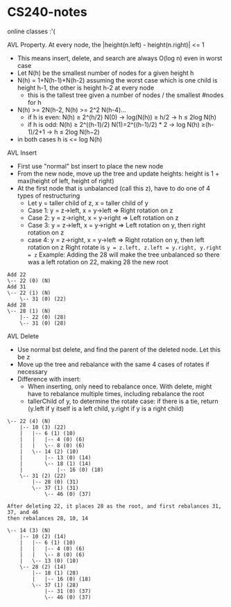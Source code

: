 # CS240-notes
online classes :'( 

AVL Property. At every node, the |height(n.left) - height(n.right)| <= 1
- This means insert, delete, and search are always O(log n) even in worst case
- Let N(h) be the smallest number of nodes for a given height h
- N(h) = 1+N(h-1)+N(h-2) assuming the worst case which is one child is height h-1, the other is height h-2 at every node
  - this is the tallest tree given a number of nodes / the smallest #nodes for h
- N(h) >= 2N(h-2, N(h) >= 2^2 N(h-4)...
  - if h is even: N(h) ≥ 2^(h/2) N(0) → log⁡(N(h)) ≥ h/2 → h ≤ 2log⁡ N(h)
  - if h is odd: N(h) ≥ 2^((h-1)/2) N(1)=2^((h-1)/2) * 2 -> log N(h) ≥(h-1)/2+1 → h ≤ 2log⁡ N(h−2)
- in both cases h is <= log N(h)

AVL Insert
- First use "normal" bst insert to place the new node
- From the new node, move up the tree and update heights: height is 1 + max(height of left, height of right)
- At the first node that is unbalanced (call this z), have to do one of 4 types of restructuring
  - Let y = taller child of z, x = taller child of y
  - Case 1: y = z->left, x = y->left => Right rotation on z
  - Case 2: y = z->right, x = y->right => Left rotation on z
  - Case 3: y = z->left, x = y->right => Left rotation on y, then right rotation on z
  - case 4: y = z->right, x = y->left => Right rotation on y, then left rotation on z
Right rotate is `y = z.left, z.left = y.right, y.right = z`
Example: Adding the 28 will make the tree unbalanced so there was a left rotation on 22, making 28 the new root


```
Add 22
\-- 22 (0) (N)
Add 31
\-- 22 (1) (N)
    \-- 31 (0) (22)
Add 28
\-- 28 (1) (N)
    |-- 22 (0) (28)
    \-- 31 (0) (28)
```

AVL Delete
- Use normal bst delete, and find the parent of the deleted node. Let this be z
- Move up the tree and rebalance with the same 4 cases of rotates if necessary
- Difference with insert: 
  - When inserting, only need to rebalance once. With delete, might have to rebalance multiple times, including rebalance the root
  - tallerChild of y, to determine the rotate case: if there is a tie, return (y.left if y itself is a left child, y.right if y is a right child)
  
```
\-- 22 (4) (N)
    |-- 10 (3) (22)
    |   |-- 6 (1) (10)
    |   |   |-- 4 (0) (6)
    |   |   \-- 8 (0) (6)
    |   \-- 14 (2) (10)
    |       |-- 13 (0) (14)
    |       \-- 18 (1) (14)
    |           |-- 16 (0) (18)
    \-- 31 (2) (22)
        |-- 28 (0) (31)
        \-- 37 (1) (31)
            \-- 46 (0) (37)
            
After deleting 22, it places 28 as the root, and first rebalances 31, 37, and 46
then rebalances 28, 10, 14

\-- 14 (3) (N)
    |-- 10 (2) (14)
    |   |-- 6 (1) (10)
    |   |   |-- 4 (0) (6)
    |   |   \-- 8 (0) (6)
    |   \-- 13 (0) (10)
    \-- 28 (2) (14)
        |-- 18 (1) (28)
        |   |-- 16 (0) (18)
        \-- 37 (1) (28)
            |-- 31 (0) (37)
            \-- 46 (0) (37)
```
